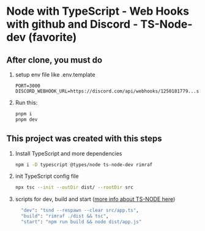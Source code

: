 # Node with TypeScript - Web Hooks with github and Discord - TS-Node-dev (favorite)

## After clone, you must do

1. setup env file like .env.template

   ```text
   PORT=3000
   DISCORD_WEBHOOK_URL=https://discord.com/api/webhooks/1250181779...someLikeThis
   ```

2. Run this:

   ```sh
   pnpm i
   pnpm dev
   ```

## This project was created with this steps

1. Install TypeScript and more dependencies

   ```sh
   npm i -D typescript @types/node ts-node-dev rimraf
   ```

2. init TypeScript config file

   ```sh
   npx tsc --init --outDir dist/ --rootDir src
   ```

3. scripts for dev, build and start ([more info about TS-NODE here](https://www.npmjs.com/package/ts-node-dev))

   ```sh
     "dev": "tsnd --respawn --clear src/app.ts",
     "build": "rimraf ./dist && tsc",
     "start": "npm run build && node dist/app.js"
   ```
